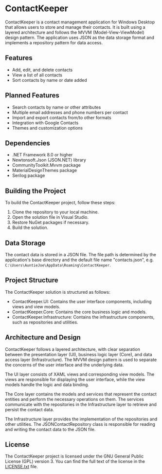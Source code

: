 # ContactKeeper

ContactKeeper is a contact management application for Windows Desktop that allows users to store and manage their contacts. It is built using a layered architecture and follows the MVVM (Model-View-ViewModel) design pattern. The application uses JSON as the data storage format and implements a repository pattern for data access.

## Features

- Add, edit, and delete contacts
- View a list of all contacts
- Sort contacts by name or date added

## Planned Features

- Search contacts by name or other attributes
- Multiple email addresses and phone numbers per contact
- Import and export contacts from/to other formats
- Integration with Google Contacts
- Themes and customization options

## Dependencies

- .NET Framework 8.0 or higher
- Newtonsoft.Json (JSON.NET) library
- CommunityToolkit.Mvvm package
- MaterialDesignThemes package
- Serilog package

## Building the Project

To build the ContactKeeper project, follow these steps:

1. Clone the repository to your local machine.
2. Open the solution file in Visual Studio.
3. Restore NuGet packages if necessary.
4. Build the solution.

## Data Storage

The contact data is stored in a JSON file. The file path is determined by the application's base directory and the default file name "contacts.json", e.g. `C:\Users\AuntieJoe\AppData\Roaming\ContactKeeper`.

## Project Structure

The ContactKeeper solution is structured as follows:

- ContactKeeper.UI: Contains the user interface components, including views and view models.
- ContactKeeper.Core: Contains the core business logic and models.
- ContactKeeper.Infrastructure: Contains the infrastructure components, such as repositories and utilities.

## Architecture and Design

ContactKeeper follows a layered architecture, with clear separation between the presentation layer (UI), business logic layer (Core), and data access layer (Infrastructure). The MVVM design pattern is used to separate the concerns of the user interface and the underlying data.

The UI layer consists of XAML views and corresponding view models. The views are responsible for displaying the user interface, while the view models handle the logic and data binding.

The Core layer contains the models and services that represent the contact entities and perform the necessary operations on them. The services communicate with the repositories in the Infrastructure layer to retrieve and persist the contact data.

The Infrastructure layer provides the implementation of the repositories and other utilities. The JSONContactRepository class is responsible for reading and writing the contact data to the JSON file.

## License

The ContactKeeper project is licensed under the GNU General Public License (GPL) version 3. You can find the full text of the license in the [LICENSE.txt](LICENSE.txt) file.
